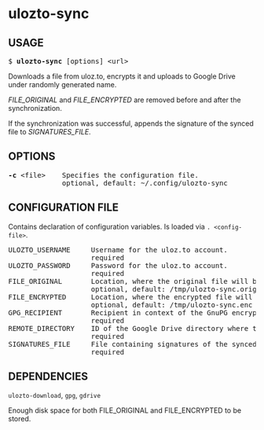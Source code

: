 # ulozto-sync

## USAGE
<pre>
$ <b>ulozto-sync</b> [options] &lt;url&gt;
</pre>

Downloads a file from uloz.to, encrypts it and uploads to Google Drive under randomly generated name.

*FILE_ORIGINAL* and *FILE_ENCRYPTED* are removed before and after the synchronization.

If the synchronization was successful, appends the signature of the synced file to *SIGNATURES_FILE*.

## OPTIONS
<pre>
<b>-c</b> &lt;file&gt;    Specifies the configuration file.
             optional, default: ~/.config/ulozto-sync
</pre>

## CONFIGURATION FILE
Contains declaration of configuration variables. Is loaded via `. <config-file>`.

<pre>
ULOZTO_USERNAME     Username for the uloz.to account.
                    required
ULOZTO_PASSWORD     Password for the uloz.to account.
                    required
FILE_ORIGINAL       Location, where the original file will be stored.
                    optional, default: /tmp/ulozto-sync.orig
FILE_ENCRYPTED      Location, where the encrypted file will be stored.
                    optional, default: /tmp/ulozto-sync.enc
GPG_RECIPIENT       Recipient in context of the GnuPG encryption.
                    required
REMOTE_DIRECTORY    ID of the Google Drive directory where the encrypted file should be uploaded.
                    required
SIGNATURES_FILE     File containing signatures of the synced files.
                    required
</pre>

## DEPENDENCIES
`ulozto-download`, `gpg`, `gdrive`

Enough disk space for both FILE_ORIGINAL and FILE_ENCRYPTED to be stored.
